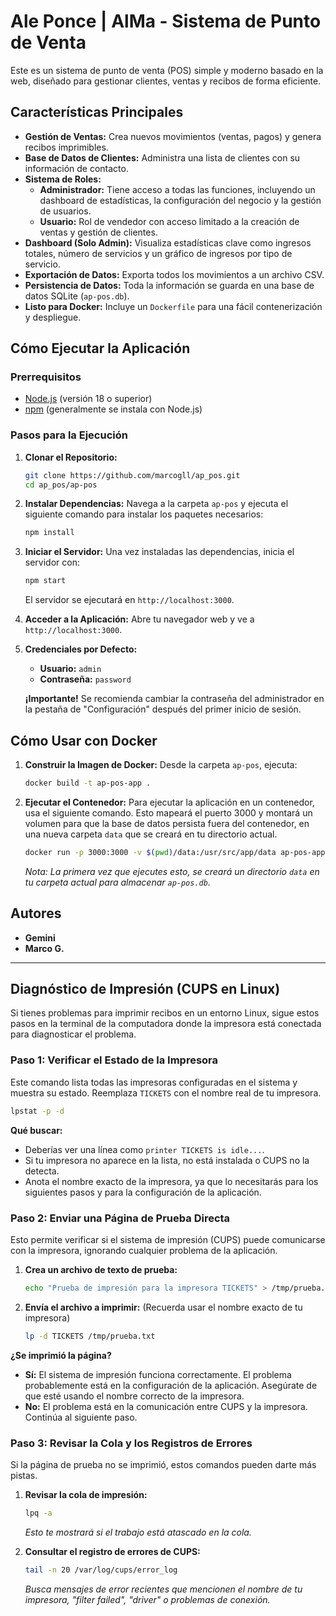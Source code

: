 # Ale Ponce | AlMa - Sistema de Punto de Venta

Este es un sistema de punto de venta (POS) simple y moderno basado en la web, diseñado para gestionar clientes, ventas y recibos de forma eficiente.

## Características Principales

- **Gestión de Ventas:** Crea nuevos movimientos (ventas, pagos) y genera recibos imprimibles.
- **Base de Datos de Clientes:** Administra una lista de clientes con su información de contacto.
- **Sistema de Roles:**
  - **Administrador:** Tiene acceso a todas las funciones, incluyendo un dashboard de estadísticas, la configuración del negocio y la gestión de usuarios.
  - **Usuario:** Rol de vendedor con acceso limitado a la creación de ventas y gestión de clientes.
- **Dashboard (Solo Admin):** Visualiza estadísticas clave como ingresos totales, número de servicios y un gráfico de ingresos por tipo de servicio.
- **Exportación de Datos:** Exporta todos los movimientos a un archivo CSV.
- **Persistencia de Datos:** Toda la información se guarda en una base de datos SQLite (`ap-pos.db`).
- **Listo para Docker:** Incluye un `Dockerfile` para una fácil contenerización y despliegue.

## Cómo Ejecutar la Aplicación

### Prerrequisitos

- [Node.js](https://nodejs.org/) (versión 18 o superior)
- [npm](https://www.npmjs.com/) (generalmente se instala con Node.js)

### Pasos para la Ejecución

1.  **Clonar el Repositorio:**
    ```bash
    git clone https://github.com/marcogll/ap_pos.git
    cd ap_pos/ap-pos
    ```

2.  **Instalar Dependencias:**
    Navega a la carpeta `ap-pos` y ejecuta el siguiente comando para instalar los paquetes necesarios:
    ```bash
    npm install
    ```

3.  **Iniciar el Servidor:**
    Una vez instaladas las dependencias, inicia el servidor con:
    ```bash
    npm start
    ```
    El servidor se ejecutará en `http://localhost:3000`.

4.  **Acceder a la Aplicación:**
    Abre tu navegador web y ve a `http://localhost:3000`.

5.  **Credenciales por Defecto:**
    - **Usuario:** `admin`
    - **Contraseña:** `password`

    **¡Importante!** Se recomienda cambiar la contraseña del administrador en la pestaña de "Configuración" después del primer inicio de sesión.

## Cómo Usar con Docker

1.  **Construir la Imagen de Docker:**
    Desde la carpeta `ap-pos`, ejecuta:
    ```bash
    docker build -t ap-pos-app .
    ```

2.  **Ejecutar el Contenedor:**
    Para ejecutar la aplicación en un contenedor, usa el siguiente comando. Esto mapeará el puerto 3000 y montará un volumen para que la base de datos persista fuera del contenedor, en una nueva carpeta `data` que se creará en tu directorio actual.
    ```bash
    docker run -p 3000:3000 -v $(pwd)/data:/usr/src/app/data ap-pos-app
    ```
    *Nota: La primera vez que ejecutes esto, se creará un directorio `data` en tu carpeta actual para almacenar `ap-pos.db`.*

## Autores
- **Gemini**
- **Marco G.**

---

## Diagnóstico de Impresión (CUPS en Linux)

Si tienes problemas para imprimir recibos en un entorno Linux, sigue estos pasos en la terminal de la computadora donde la impresora está conectada para diagnosticar el problema.

### Paso 1: Verificar el Estado de la Impresora

Este comando lista todas las impresoras configuradas en el sistema y muestra su estado. Reemplaza `TICKETS` con el nombre real de tu impresora.

```bash
lpstat -p -d
```

**Qué buscar:**
- Deberías ver una línea como `printer TICKETS is idle...`.
- Si tu impresora no aparece en la lista, no está instalada o CUPS no la detecta.
- Anota el nombre exacto de la impresora, ya que lo necesitarás para los siguientes pasos y para la configuración de la aplicación.

### Paso 2: Enviar una Página de Prueba Directa

Esto permite verificar si el sistema de impresión (CUPS) puede comunicarse con la impresora, ignorando cualquier problema de la aplicación.

1.  **Crea un archivo de texto de prueba:**
    ```bash
    echo "Prueba de impresión para la impresora TICKETS" > /tmp/prueba.txt
    ```

2.  **Envía el archivo a imprimir:** (Recuerda usar el nombre exacto de tu impresora)
    ```bash
    lp -d TICKETS /tmp/prueba.txt
    ```

**¿Se imprimió la página?**
- **Sí:** El sistema de impresión funciona correctamente. El problema probablemente está en la configuración de la aplicación. Asegúrate de que esté usando el nombre correcto de la impresora.
- **No:** El problema está en la comunicación entre CUPS y la impresora. Continúa al siguiente paso.

### Paso 3: Revisar la Cola y los Registros de Errores

Si la página de prueba no se imprimió, estos comandos pueden darte más pistas.

1.  **Revisar la cola de impresión:**
    ```bash
    lpq -a
    ```
    *Esto te mostrará si el trabajo está atascado en la cola.*

2.  **Consultar el registro de errores de CUPS:**
    ```bash
    tail -n 20 /var/log/cups/error_log
    ```
    *Busca mensajes de error recientes que mencionen el nombre de tu impresora, "filter failed", "driver" o problemas de conexión.*
